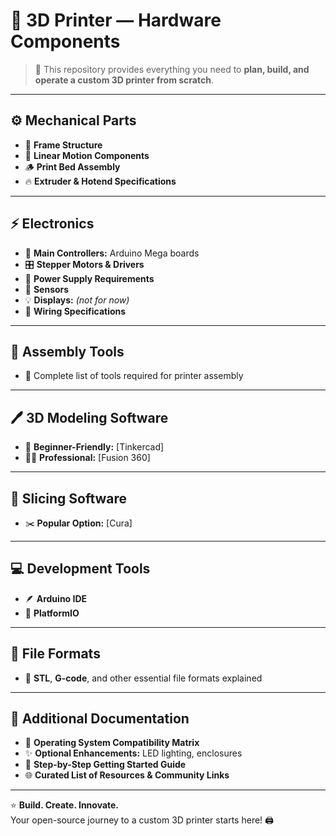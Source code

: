 # 🧱 3D Printer — Hardware Components

> 🧠 This repository provides everything you need to **plan, build, and operate a custom 3D printer from scratch**.

---

## ⚙️ Mechanical Parts
- 🧩 **Frame Structure**  
- 🛞 **Linear Motion Components**  
- 🪵 **Print Bed Assembly**  
- 🔥 **Extruder & Hotend Specifications**

---

## ⚡ Electronics
- 🧠 **Main Controllers:** Arduino Mega boards  
- 🎛️ **Stepper Motors & Drivers**  
- 🔋 **Power Supply Requirements**  
- 🧭 **Sensors**  
- 💡 **Displays:** *(not for now)*  
- 🔌 **Wiring Specifications**

---

## 🧰 Assembly Tools
- 🧱 Complete list of tools required for printer assembly  

---

## 🖊️ 3D Modeling Software
- 🧒 **Beginner-Friendly:** [Tinkercad] 
- 👨‍💻 **Professional:** [Fusion 360]

---

## 🧠 Slicing Software
- ✂️ **Popular Option:** [Cura]
---

## 💻 Development Tools
- 🪶 **Arduino IDE**  
- 🧩 **PlatformIO**

---

## 📂 File Formats
- 🧱 **STL**, **G-code**, and other essential file formats explained  

---

## 📖 Additional Documentation
- 💽 **Operating System Compatibility Matrix**  
- ✨ **Optional Enhancements:** LED lighting, enclosures  
- 🚀 **Step-by-Step Getting Started Guide**  
- 🌐 **Curated List of Resources & Community Links**

---

⭐ **Build. Create. Innovate.**  
Your open-source journey to a custom 3D printer starts here! 🖨️
